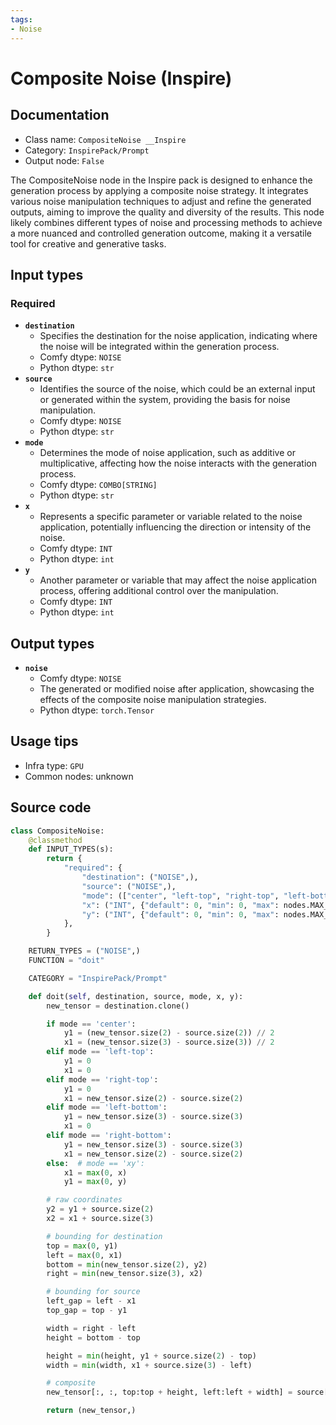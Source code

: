 ```yaml
---
tags:
- Noise
---
```


# Composite Noise (Inspire)
## Documentation
- Class name: `CompositeNoise __Inspire`
- Category: `InspirePack/Prompt`
- Output node: `False`

The CompositeNoise node in the Inspire pack is designed to enhance the generation process by applying a composite noise strategy. It integrates various noise manipulation techniques to adjust and refine the generated outputs, aiming to improve the quality and diversity of the results. This node likely combines different types of noise and processing methods to achieve a more nuanced and controlled generation outcome, making it a versatile tool for creative and generative tasks.
## Input types
### Required
- **`destination`**
    - Specifies the destination for the noise application, indicating where the noise will be integrated within the generation process.
    - Comfy dtype: `NOISE`
    - Python dtype: `str`
- **`source`**
    - Identifies the source of the noise, which could be an external input or generated within the system, providing the basis for noise manipulation.
    - Comfy dtype: `NOISE`
    - Python dtype: `str`
- **`mode`**
    - Determines the mode of noise application, such as additive or multiplicative, affecting how the noise interacts with the generation process.
    - Comfy dtype: `COMBO[STRING]`
    - Python dtype: `str`
- **`x`**
    - Represents a specific parameter or variable related to the noise application, potentially influencing the direction or intensity of the noise.
    - Comfy dtype: `INT`
    - Python dtype: `int`
- **`y`**
    - Another parameter or variable that may affect the noise application process, offering additional control over the manipulation.
    - Comfy dtype: `INT`
    - Python dtype: `int`
## Output types
- **`noise`**
    - Comfy dtype: `NOISE`
    - The generated or modified noise after application, showcasing the effects of the composite noise manipulation strategies.
    - Python dtype: `torch.Tensor`
## Usage tips
- Infra type: `GPU`
- Common nodes: unknown


## Source code
```python
class CompositeNoise:
    @classmethod
    def INPUT_TYPES(s):
        return {
            "required": {
                "destination": ("NOISE",),
                "source": ("NOISE",),
                "mode": (["center", "left-top", "right-top", "left-bottom", "right-bottom", "xy"], ),
                "x": ("INT", {"default": 0, "min": 0, "max": nodes.MAX_RESOLUTION, "step": 8}),
                "y": ("INT", {"default": 0, "min": 0, "max": nodes.MAX_RESOLUTION, "step": 8}),
            },
        }

    RETURN_TYPES = ("NOISE",)
    FUNCTION = "doit"

    CATEGORY = "InspirePack/Prompt"

    def doit(self, destination, source, mode, x, y):
        new_tensor = destination.clone()

        if mode == 'center':
            y1 = (new_tensor.size(2) - source.size(2)) // 2
            x1 = (new_tensor.size(3) - source.size(3)) // 2
        elif mode == 'left-top':
            y1 = 0
            x1 = 0
        elif mode == 'right-top':
            y1 = 0
            x1 = new_tensor.size(2) - source.size(2)
        elif mode == 'left-bottom':
            y1 = new_tensor.size(3) - source.size(3)
            x1 = 0
        elif mode == 'right-bottom':
            y1 = new_tensor.size(3) - source.size(3)
            x1 = new_tensor.size(2) - source.size(2)
        else:  # mode == 'xy':
            x1 = max(0, x)
            y1 = max(0, y)

        # raw coordinates
        y2 = y1 + source.size(2)
        x2 = x1 + source.size(3)

        # bounding for destination
        top = max(0, y1)
        left = max(0, x1)
        bottom = min(new_tensor.size(2), y2)
        right = min(new_tensor.size(3), x2)

        # bounding for source
        left_gap = left - x1
        top_gap = top - y1

        width = right - left
        height = bottom - top

        height = min(height, y1 + source.size(2) - top)
        width = min(width, x1 + source.size(3) - left)

        # composite
        new_tensor[:, :, top:top + height, left:left + width] = source[:, :, top_gap:top_gap + height, left_gap:left_gap + width]

        return (new_tensor,)

```
